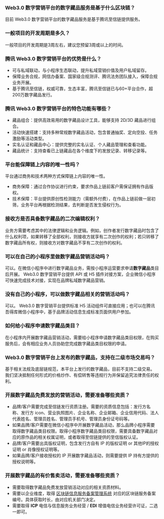 ###  Web3.0 数字营销平台的数字藏品服务是基于什么区块链？
目前 Web3.0 数字营销平台的数字藏品服务是基于腾讯至信链提供服务。

### 一般项目的开发周期是多久？
一般项目的开发周期是3周左右，建议您预留3周或以上的时间。

### 腾讯 Web3.0 数字营销平台的优势是什么？
- 可与私域联动，与小程序生态联动，提升私域营销价值及用户私域留存。
- 保障业务合规，网信办备案、国家级合规测评、腾讯法务团队接入，保障合规业务开展。
- 基于腾讯至信链，权威可靠，生态丰富，腾讯至信链已与60+平台合作，超200万数字藏品发行。

### 腾讯 Web3.0 数字营销平台的特色功能有哪些？
- 藏品组合：提供高效易用的数字藏品设计工具，能够支持 2D/3D 藏品进行组合。
- 活动快速搭建：支持多种常规数字藏品活动，包含普通抽奖、定向空投、任务激励等活动类型。
- 实名认证和藏品中心：提供完整的实名认证、个人藏品管理和查看功能。
- 藏品统计：支持查看已上链藏品在各个维度下的发放记录、转移记录等。

### 平台能保障链上内容的唯一性吗？
平台通过商务和技术两种方式保障链上内容的唯一性。
- 商务保障：通过合作协议进行约束，要求作品上链前客户需保证拥有作品版权。
- 技术保障：平台提供原创性检测能力（需额外付费），在作品上链前做一层初筛，业务平台再根据检测结果，去判断是否发生侵权行为。

### 接收方是否具备数字藏品的二次编辑权利？
业务方需要考虑其中的法律逻辑和业务逻辑。例如，创作者发行数字藏品时包含了什么权利项，如果转移了全部权利，则接收方就享有二次创作的权利；若只转移了数字藏品所有权，则接收方对数字藏品不享有二次创作的权利。

### 可以在自己的小程序里做数字藏品营销活动吗？
可以。在微信小程序中进行数字藏品业务，需按小程序运营要求申请**数字藏品**类目后开展。 Web3.0 数字营销平台提供 API 或 H5 插件对接方案，企业微信小程序可快速完成技术对接，实现在品牌私域数字藏品营销。

### 没有自己的小程序，可以做数字藏品相关的营销活动吗？
可以。 Web3.0 数字营销平台提供标准 H5 活动组件可直接应用；也可以在腾讯吾得库微信小程序中，基于品牌活动信息生成标准页面供用户参加。

### 如何给小程序申请数字藏品类目？
在小程序内开展数字藏品营销活动，需要给小程序申请数字藏品类目权限，在购买服务后，会有相应业务人员协助您完成数字藏品类目权限的申请。

###  Web3.0 数字营销平台上发布的数字藏品，支持在二级市场交易吗？
基于相关法规及底层链规范，本平台上发行的数字藏品，目前不支持二级交易。
我们坚决抵制任何形式的价格炒作、有偿转售等违规行为并保留追究法律责任的权利。


### 开展数字藏品免费发放的营销活动，需要准备哪些资质？
- 品牌/客户需要完成至信链发行资质注册。需要的资质信息包括：发行方名称、发行方 icon、营业执照图片、企业名称、企业邮箱、企业信用代码、法人代表姓名、管理员姓名、管理员手机号、管理员身份证号码等。
- 如果品牌/客户需要在微信小程序中开展数字藏品活动，那么品牌小程序需要取得数字藏品类目权限。取得小程序数字藏品类目权限，需要具备数字藏品对应的原作品的相关权属证明，或者取得至信链提供的至信版权认证。
- 品牌/客户需要出具版权证明，包含发行方自有 IP 的版权证明 or 其他IP的授权证明 or 肖像授权证明等。
- 如果品牌/客户接收授权的 IP 开展数字藏品活动，则需要提供 IP 持有方提供的授权说明等。


### 开展数字藏品的有价售卖活动，需要准备哪些资质？
- 需要取得数字藏品免费发放营销活动对应的相关资质材料。
- 需要以企业维度，取得 [区块链信息服务备案管理系统](https://bcbeian.ifcert.cn/index) 对应的区块链服务备案编号。具体获取时长，由对应机关部门决定。
- 需要取得 **ICP** 电信与信息服务业务经营 / **EDI** 增值电信业务经营许可证，二选一即可。
